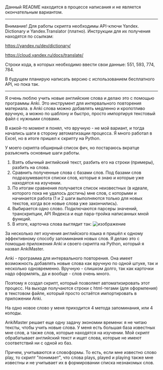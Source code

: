 Данный README находится в процессе написания и не является окончательным вариантом.

***

Внимание! Для работы скрипта необходимы API-ключи Yandex. Dictionary и Yandex.Translator (платно). Инструкции для их получения находятся по ссылкам:

https://yandex.ru/dev/dictionary/

https://cloud.yandex.ru/docs/translate/

Строки кода, в которых необходимо ввести свои данные: 551, 593, 774, 784.

В будущем планирую написать версию с использованием бесплатного API, но пока так.

***

Я очень люблю учить новые английские слова и делаю это с помощью программы Anki. Это инструмент для интервального повторения материала. в Anki слова можно добавлять медленно и кропотливо вручную, а можно по шаблону и быстро, просто импортируя текстовый файл с нужными словами.

В какой-то момент я понял, что вручную - не мой вариант, и тогда начались шаги в сторону автоматизации процесса. Я много работал в Excel, но в итоге пришел к скрипту на Python.

У моего скрипта обширный список фич, но постараюсь вкратце разъяснить основные шаги работы.

1. Взять обычный английский текст, разбить его на строки (примеры), разбить на слова.
2. Сравнить полученные слова с базами слов. Под базами слов подразумеваются списки слов, которые я знаю и которые уже находятся на изучении.
3. По итогам сравнения получается список неизвестных (в идеале, которого пока не удалось достичь) мне слов, с которыми и начинается работа (1 и 2 шаги выполняются только для новых текстов, когда все новые слова уже закончились).
4. Выбирается одно слово. Подключаются парсеры значений, транскрипции, API Яндекса и еще пара-тройка написанных мной функций.
5. В итоге, карточка слова выглядит так:
![изображение](https://user-images.githubusercontent.com/71543252/185353044-302cd35e-8888-4ff5-b809-538c5e56a150.png)

За несколько лет изучения английского языка я пришёл к одному эффективному способу запоминания новых слов. Я делаю это с помощью приложения Anki и своего скрипта на Python, который я назвал AnkiMaster. 

Anki - программа для интервального повторения. Она имеет возможность добавлять новые слова как вручную по одной штуке, так и несколько одновременно. Вручную - слишком долго, так как карточки надо оформлять, да и вообще - слов очень много.

Поэтому я создал скрипт, который позволяет автоматизировать этот процесс. На выходе получаются строки с html-тегами (для оформления) в текстовом файле, который просто остаётся импортировать в приложении Anki.

На одно новое слово у меня приходится 4 метода запоминания, или 4 колоды.

AnkiMaster решает еще одну задачу экономии времени: я не читаю тексты, чтобы учить новые слова. У меня есть большая база известных мне слов, а также слов, которые находятся на изучении. Мой скрипт обрабатывает английский текст и ищет слова, которые не имеют соответствий ни с одной из баз.

Причем, учитываются и словоформы. То есть, если мне известно слово play, то скрипт "понимает", что слова plays, played и playing также мне известны и не учитывает их в формировании списка незнакомых слов.
